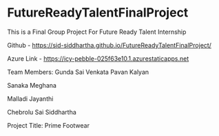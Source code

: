 # FutureReadyTalentFinalProject
This is a Final Group Project For Future Ready Talent Internship

Github - https://sid-siddhartha.github.io/FutureReadyTalentFinalProject/

Azure Link - https://icy-pebble-025f63e10.1.azurestaticapps.net

Team Members: 
Gunda Sai Venkata Pavan Kalyan

Sanaka Meghana

Malladi Jayanthi 

Chebrolu Sai Siddhartha

Project Title: Prime Footwear
